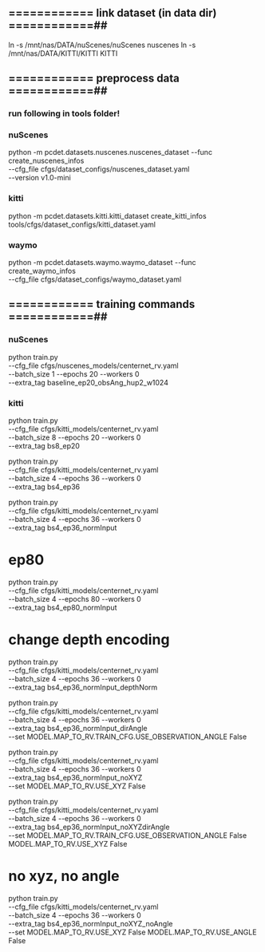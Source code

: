 
## ============ link dataset (in data dir) ============##
ln -s /mnt/nas/DATA/nuScenes/nuScenes nuscenes
ln -s /mnt/nas/DATA/KITTI/KITTI KITTI



## ============ preprocess data ============##
### run following in tools folder!
### nuScenes
python -m pcdet.datasets.nuscenes.nuscenes_dataset --func create_nuscenes_infos \
    --cfg_file cfgs/dataset_configs/nuscenes_dataset.yaml \
    --version v1.0-mini

### kitti
python -m pcdet.datasets.kitti.kitti_dataset create_kitti_infos tools/cfgs/dataset_configs/kitti_dataset.yaml


### waymo
python -m pcdet.datasets.waymo.waymo_dataset --func create_waymo_infos \
    --cfg_file cfgs/dataset_configs/waymo_dataset.yaml
    
    

## ============ training commands ============##
### nuScenes
python train.py \
--cfg_file cfgs/nuscenes_models/centernet_rv.yaml \
--batch_size 1 --epochs 20 --workers 0 \
--extra_tag baseline_ep20_obsAng_hup2_w1024



### kitti
python train.py \
--cfg_file cfgs/kitti_models/centernet_rv.yaml \
--batch_size 8 --epochs 20 --workers 0 \
--extra_tag bs8_ep20

python train.py \
--cfg_file cfgs/kitti_models/centernet_rv.yaml \
--batch_size 4 --epochs 36 --workers 0 \
--extra_tag bs4_ep36

python train.py \
--cfg_file cfgs/kitti_models/centernet_rv.yaml \
--batch_size 4 --epochs 36 --workers 0 \
--extra_tag bs4_ep36_normInput

# ep80
python train.py \
--cfg_file cfgs/kitti_models/centernet_rv.yaml \
--batch_size 4 --epochs 80 --workers 0 \
--extra_tag bs4_ep80_normInput

# change depth encoding
python train.py \
--cfg_file cfgs/kitti_models/centernet_rv.yaml \
--batch_size 4 --epochs 36 --workers 0 \
--extra_tag bs4_ep36_normInput_depthNorm


python train.py \
--cfg_file cfgs/kitti_models/centernet_rv.yaml \
--batch_size 4 --epochs 36 --workers 0 \
--extra_tag bs4_ep36_normInput_dirAngle \
--set MODEL.MAP_TO_RV.TRAIN_CFG.USE_OBSERVATION_ANGLE False


python train.py \
--cfg_file cfgs/kitti_models/centernet_rv.yaml \
--batch_size 4 --epochs 36 --workers 0 \
--extra_tag bs4_ep36_normInput_noXYZ \
--set MODEL.MAP_TO_RV.USE_XYZ False

python train.py \
--cfg_file cfgs/kitti_models/centernet_rv.yaml \
--batch_size 4 --epochs 36 --workers 0 \
--extra_tag bs4_ep36_normInput_noXYZdirAngle \
--set MODEL.MAP_TO_RV.TRAIN_CFG.USE_OBSERVATION_ANGLE False MODEL.MAP_TO_RV.USE_XYZ False

# no xyz, no angle
python train.py \
--cfg_file cfgs/kitti_models/centernet_rv.yaml \
--batch_size 4 --epochs 36 --workers 0 \
--extra_tag bs4_ep36_normInput_noXYZ_noAngle \
--set MODEL.MAP_TO_RV.USE_XYZ False MODEL.MAP_TO_RV.USE_ANGLE False
